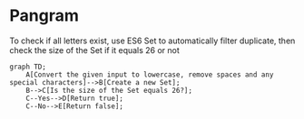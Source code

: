 # Pangram

To check if all letters exist, use ES6 Set to automatically filter duplicate, then check the size of the Set if it equals 26 or not

```mermaid
graph TD;
    A[Convert the given input to lowercase, remove spaces and any special characters]-->B[Create a new Set];
    B-->C[Is the size of the Set equals 26?];
    C--Yes-->D[Return true];
    C--No-->E[Return false];
```
